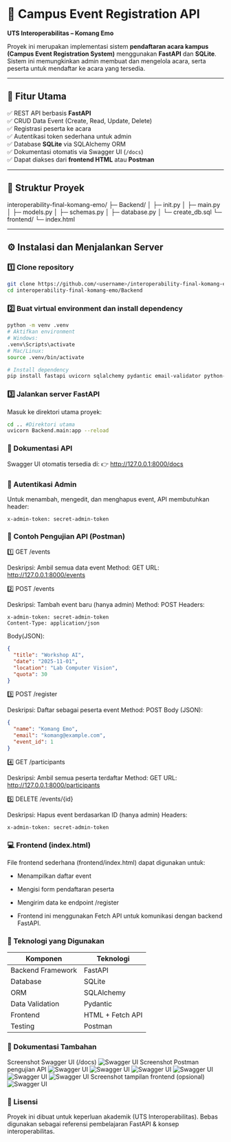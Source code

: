 # 🏫 Campus Event Registration API

**UTS Interoperabilitas – Komang Emo**

Proyek ini merupakan implementasi sistem **pendaftaran acara kampus (Campus Event Registration System)** menggunakan **FastAPI** dan **SQLite**.  
Sistem ini memungkinkan admin membuat dan mengelola acara, serta peserta untuk mendaftar ke acara yang tersedia.

---

## 🚀 Fitur Utama

✅ REST API berbasis **FastAPI**  
✅ CRUD Data Event (Create, Read, Update, Delete)  
✅ Registrasi peserta ke acara  
✅ Autentikasi token sederhana untuk admin  
✅ Database **SQLite** via SQLAlchemy ORM  
✅ Dokumentasi otomatis via Swagger UI (`/docs`)  
✅ Dapat diakses dari **frontend HTML** atau **Postman**

---

## 🧩 Struktur Proyek

interoperability-final-komang-emo/
├─ Backend/
│ ├─ init.py
│ ├─ main.py
│ ├─ models.py
│ ├─ schemas.py
│ ├─ database.py
│ └─ create_db.sql
└─ frontend/
└─ index.html

---

## ⚙️ Instalasi dan Menjalankan Server

### 1️⃣ Clone repository

```bash
git clone https://github.com/<username>/interoperability-final-komang-emo.git
cd interoperability-final-komang-emo/Backend
```

### 2️⃣ Buat virtual environment dan install dependency

```bash
python -m venv .venv
# Aktifkan environment
# Windows:
.venv\Scripts\activate
# Mac/Linux:
source .venv/bin/activate
```

```bash
# Install dependency
pip install fastapi uvicorn sqlalchemy pydantic email-validator python-multipart
```

### 3️⃣ Jalankan server FastAPI

Masuk ke direktori utama proyek:

```bash
cd .. #Direktori utama
uvicorn Backend.main:app --reload
```

### 🧠 Dokumentasi API

Swagger UI otomatis tersedia di:
👉 http://127.0.0.1:8000/docs

### 🔐 Autentikasi Admin

Untuk menambah, mengedit, dan menghapus event, API membutuhkan header:

```pgsql
x-admin-token: secret-admin-token
```

### 🧪 Contoh Pengujian API (Postman)

1️⃣ GET /events

Deskripsi: Ambil semua data event
Method: GET
URL: http://127.0.0.1:8000/events

2️⃣ POST /events

Deskripsi: Tambah event baru (hanya admin)
Method: POST
Headers:

```pgsql
x-admin-token: secret-admin-token
Content-Type: application/json
```

Body(JSON):

```json
{
  "title": "Workshop AI",
  "date": "2025-11-01",
  "location": "Lab Computer Vision",
  "quota": 30
}
```

3️⃣ POST /register

Deskripsi: Daftar sebagai peserta event
Method: POST
Body (JSON):

```json
{
  "name": "Komang Emo",
  "email": "komang@example.com",
  "event_id": 1
}
```

4️⃣ GET /participants

Deskripsi: Ambil semua peserta terdaftar
Method: GET
URL: http://127.0.0.1:8000/participants

5️⃣ DELETE /events/{id}

Deskripsi: Hapus event berdasarkan ID (hanya admin)
Headers:

```pgsql
x-admin-token: secret-admin-token
```

### 💻 Frontend (index.html)

File frontend sederhana (frontend/index.html) dapat digunakan untuk:

- Menampilkan daftar event

- Mengisi form pendaftaran peserta

- Mengirim data ke endpoint /register

- Frontend ini menggunakan Fetch API untuk komunikasi dengan backend FastAPI.

### 🧰 Teknologi yang Digunakan

| Komponen          | Teknologi        |
| ----------------- | ---------------- |
| Backend Framework | FastAPI          |
| Database          | SQLite           |
| ORM               | SQLAlchemy       |
| Data Validation   | Pydantic         |
| Frontend          | HTML + Fetch API |
| Testing           | Postman          |

### 📸 Dokumentasi Tambahan

Screenshot Swagger UI (/docs)
![Swagger UI](<Media/swagger(ui).png>)
Screenshot Postman pengujian API
![Swagger UI](<Media/postman(post1).png>)
![Swagger UI](<Media/postman(get1).png>)
![Swagger UI](<Media/postman(post2).png>)
![Swagger UI](<Media/postman(get2).png>)
![Swagger UI](<Media/postman(delete).png>)
![Swagger UI](<Media/postman(get3).png>)
Screenshot tampilan frontend (opsional)
![Swagger UI](<Media/frontend(ui).png>)

### 🏁 Lisensi

Proyek ini dibuat untuk keperluan akademik (UTS Interoperabilitas).
Bebas digunakan sebagai referensi pembelajaran FastAPI & konsep interoperabilitas.